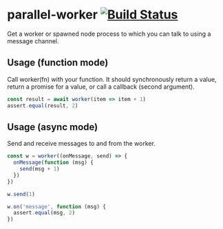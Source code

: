 # parallel-worker [![Build Status](https://travis-ci.org/fabiosantoscode/parallel-worker.svg?branch=master)](https://travis-ci.org/fabiosantoscode/parallel-worker)

Get a worker or spawned node process to which you can talk to using a message channel.

## Usage (function mode)

Call worker(fn) with your function. It should synchronously return a value, return a promise for a value, or call a callback (second argument).

```javascript
const result = await worker(item => item + 1)
assert.equal(result, 2)
```

## Usage (async mode)

Send and receive messages to and from the worker.

```javascript
const w = worker((onMessage, send) => {
  onMessage(function (msg) {
    send(msg + 1)
  })
})

w.send(1)

w.on('message', function (msg) {
  assert.equal(msg, 2)
})
```
